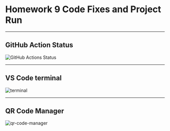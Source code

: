 # Homework 9 Code Fixes and Project Run

---

## GitHub Action Status

![GitHub Actions Status](https://github.com/JaswanthKSnjit/homework9/actions/workflows/production.yml/badge.svg)

---

## VS Code terminal

![terminal](terminal.png)

---

## QR Code Manager

![qr-code-manager](QR-Code-Manager.png)
